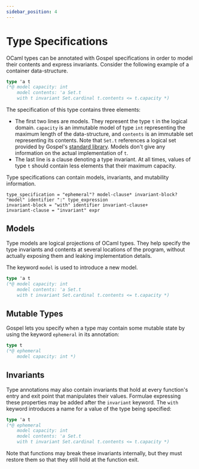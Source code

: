 ```yaml
---
sidebar_position: 4
---
```


# Type Specifications

OCaml types can be annotated with Gospel specifications in order to model their
contents and express invariants. Consider the following example of a container
data-structure.

```ocaml
type 'a t
(*@ model capacity: int
    model contents: 'a Set.t
    with t invariant Set.cardinal t.contents <= t.capacity *)
```

The specification of this type contains three elements:
 - The first two lines are models. They represent the type `t` in the logical
   domain. `capacity` is an immutable model of type `int` representing the
   maximum length of the data-structure, and `contents` is an immutable set
   representing its contents. Note that `Set.t` references a logical set
   provided by Gospel's [standard library](../stdlib). Models don't
   give any information on the actual implementation of `t`.
 - The last line is a clause denoting a type invariant. At all times, values of
   type `t` should contain less elements that their maximum capacity.

Type specifications can contain models, invariants, and mutability information.

```ebnf title="Type specification syntax"
type_specification = "ephemeral"? model-clause* invariant-block?
"model" identifier ":" type_expression
invariant-block = "with" identifier invariant-clause+
invariant-clause = "invariant" expr
```

## Models

Type models are logical projections of OCaml types. They help specify the type
invariants and contents at several locations of the program, without actually
exposing them and leaking implementation details.

The keyword `model` is used to introduce a new model. 

```ocaml {2,3}
type 'a t
(*@ model capacity: int
    model contents: 'a Set.t
    with t invariant Set.cardinal t.contents <= t.capacity *)
```

## Mutable Types

Gospel lets you specify when a type may contain some mutable state by using the
keyword `ephemeral` in its annotation:

```ocaml {2}
type t
(*@ ephemeral
    model capacity: int *)
```

## Invariants

Type annotations may also contain invariants that hold at every function's entry
and exit point that manipulates their values. Formulae expressing these
properties may be added after the `invariant` keyword. The `with` keyword introduces
a name for a value of the type being specified:

```ocaml {4}
type 'a t
(*@ ephemeral
	model capacity: int
    model contents: 'a Set.t
    with t invariant Set.cardinal t.contents <= t.capacity *)
```

Note that functions may break these invariants internally, but they must restore
them so that they still hold at the function exit.
